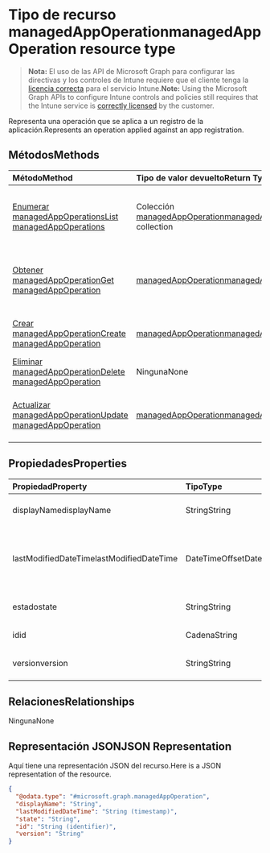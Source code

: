 # <a name="managedappoperation-resource-type"></a><span data-ttu-id="f4110-101">Tipo de recurso managedAppOperation</span><span class="sxs-lookup"><span data-stu-id="f4110-101">managedAppOperation resource type</span></span>

> <span data-ttu-id="f4110-102">**Nota:** El uso de las API de Microsoft Graph para configurar las directivas y los controles de Intune requiere que el cliente tenga la [licencia correcta](https://go.microsoft.com/fwlink/?linkid=839381) para el servicio Intune.</span><span class="sxs-lookup"><span data-stu-id="f4110-102">**Note:** Using the Microsoft Graph APIs to configure Intune controls and policies still requires that the Intune service is [correctly licensed](https://go.microsoft.com/fwlink/?linkid=839381) by the customer.</span></span>

<span data-ttu-id="f4110-103">Representa una operación que se aplica a un registro de la aplicación.</span><span class="sxs-lookup"><span data-stu-id="f4110-103">Represents an operation applied against an app registration.</span></span>
## <a name="methods"></a><span data-ttu-id="f4110-104">Métodos</span><span class="sxs-lookup"><span data-stu-id="f4110-104">Methods</span></span>
|<span data-ttu-id="f4110-105">Método</span><span class="sxs-lookup"><span data-stu-id="f4110-105">Method</span></span>|<span data-ttu-id="f4110-106">Tipo de valor devuelto</span><span class="sxs-lookup"><span data-stu-id="f4110-106">Return Type</span></span>|<span data-ttu-id="f4110-107">Descripción</span><span class="sxs-lookup"><span data-stu-id="f4110-107">Description</span></span>|
|:---|:---|:---|
|[<span data-ttu-id="f4110-108">Enumerar managedAppOperations</span><span class="sxs-lookup"><span data-stu-id="f4110-108">List managedAppOperations</span></span>](../api/intune_mam_managedappoperation_list.md)|<span data-ttu-id="f4110-109">Colección [managedAppOperation](../resources/intune_mam_managedappoperation.md)</span><span class="sxs-lookup"><span data-stu-id="f4110-109">[managedAppOperation](../resources/intune_mam_managedappoperation.md) collection</span></span>|<span data-ttu-id="f4110-110">Enumere las propiedades y las relaciones de los objetos [managedAppOperation](../resources/intune_mam_managedappoperation.md).</span><span class="sxs-lookup"><span data-stu-id="f4110-110">List properties and relationships of the [managedAppOperation](../resources/intune_mam_managedappoperation.md) objects.</span></span>|
|[<span data-ttu-id="f4110-111">Obtener managedAppOperation</span><span class="sxs-lookup"><span data-stu-id="f4110-111">Get managedAppOperation</span></span>](../api/intune_mam_managedappoperation_get.md)|[<span data-ttu-id="f4110-112">managedAppOperation</span><span class="sxs-lookup"><span data-stu-id="f4110-112">managedAppOperation</span></span>](../resources/intune_mam_managedappoperation.md)|<span data-ttu-id="f4110-113">Lea las propiedades y las relaciones del objeto [managedAppOperation](../resources/intune_mam_managedappoperation.md).</span><span class="sxs-lookup"><span data-stu-id="f4110-113">Read properties and relationships of the [managedAppOperation](../resources/intune_mam_managedappoperation.md) object.</span></span>|
|[<span data-ttu-id="f4110-114">Crear managedAppOperation</span><span class="sxs-lookup"><span data-stu-id="f4110-114">Create managedAppOperation</span></span>](../api/intune_mam_managedappoperation_create.md)|[<span data-ttu-id="f4110-115">managedAppOperation</span><span class="sxs-lookup"><span data-stu-id="f4110-115">managedAppOperation</span></span>](../resources/intune_mam_managedappoperation.md)|<span data-ttu-id="f4110-116">Cree un objeto [managedAppOperation](../resources/intune_mam_managedappoperation.md).</span><span class="sxs-lookup"><span data-stu-id="f4110-116">Create a new [managedAppOperation](../resources/intune_mam_managedappoperation.md) object.</span></span>|
|[<span data-ttu-id="f4110-117">Eliminar managedAppOperation</span><span class="sxs-lookup"><span data-stu-id="f4110-117">Delete managedAppOperation</span></span>](../api/intune_mam_managedappoperation_delete.md)|<span data-ttu-id="f4110-118">Ninguna</span><span class="sxs-lookup"><span data-stu-id="f4110-118">None</span></span>|<span data-ttu-id="f4110-119">Elimina un [managedAppOperation](../resources/intune_mam_managedappoperation.md).</span><span class="sxs-lookup"><span data-stu-id="f4110-119">Deletes a [managedAppOperation](../resources/intune_mam_managedappoperation.md).</span></span>|
|[<span data-ttu-id="f4110-120">Actualizar managedAppOperation</span><span class="sxs-lookup"><span data-stu-id="f4110-120">Update managedAppOperation</span></span>](../api/intune_mam_managedappoperation_update.md)|[<span data-ttu-id="f4110-121">managedAppOperation</span><span class="sxs-lookup"><span data-stu-id="f4110-121">managedAppOperation</span></span>](../resources/intune_mam_managedappoperation.md)|<span data-ttu-id="f4110-122">Actualice las propiedades de un objeto [managedAppOperation](../resources/intune_mam_managedappoperation.md).</span><span class="sxs-lookup"><span data-stu-id="f4110-122">Update the properties of a [managedAppOperation](../resources/intune_mam_managedappoperation.md) object.</span></span>|

## <a name="properties"></a><span data-ttu-id="f4110-123">Propiedades</span><span class="sxs-lookup"><span data-stu-id="f4110-123">Properties</span></span>
|<span data-ttu-id="f4110-124">Propiedad</span><span class="sxs-lookup"><span data-stu-id="f4110-124">Property</span></span>|<span data-ttu-id="f4110-125">Tipo</span><span class="sxs-lookup"><span data-stu-id="f4110-125">Type</span></span>|<span data-ttu-id="f4110-126">Descripción</span><span class="sxs-lookup"><span data-stu-id="f4110-126">Description</span></span>|
|:---|:---|:---|
|<span data-ttu-id="f4110-127">displayName</span><span class="sxs-lookup"><span data-stu-id="f4110-127">displayName</span></span>|<span data-ttu-id="f4110-128">String</span><span class="sxs-lookup"><span data-stu-id="f4110-128">String</span></span>|<span data-ttu-id="f4110-129">El nombre de la operación.</span><span class="sxs-lookup"><span data-stu-id="f4110-129">The operation name.</span></span>|
|<span data-ttu-id="f4110-130">lastModifiedDateTime</span><span class="sxs-lookup"><span data-stu-id="f4110-130">lastModifiedDateTime</span></span>|<span data-ttu-id="f4110-131">DateTimeOffset</span><span class="sxs-lookup"><span data-stu-id="f4110-131">DateTimeOffset</span></span>|<span data-ttu-id="f4110-132">La última vez que se modificó el funcionamiento de la aplicación.</span><span class="sxs-lookup"><span data-stu-id="f4110-132">The last time the app operation was modified.</span></span>|
|<span data-ttu-id="f4110-133">estado</span><span class="sxs-lookup"><span data-stu-id="f4110-133">state</span></span>|<span data-ttu-id="f4110-134">String</span><span class="sxs-lookup"><span data-stu-id="f4110-134">String</span></span>|<span data-ttu-id="f4110-135">El estado actual de la operación</span><span class="sxs-lookup"><span data-stu-id="f4110-135">The current state of the operation</span></span>|
|<span data-ttu-id="f4110-136">id</span><span class="sxs-lookup"><span data-stu-id="f4110-136">id</span></span>|<span data-ttu-id="f4110-137">Cadena</span><span class="sxs-lookup"><span data-stu-id="f4110-137">String</span></span>|<span data-ttu-id="f4110-138">Clave de la entidad.</span><span class="sxs-lookup"><span data-stu-id="f4110-138">Key of the entity.</span></span>|
|<span data-ttu-id="f4110-139">version</span><span class="sxs-lookup"><span data-stu-id="f4110-139">version</span></span>|<span data-ttu-id="f4110-140">String</span><span class="sxs-lookup"><span data-stu-id="f4110-140">String</span></span>|<span data-ttu-id="f4110-141">Versión de la entidad.</span><span class="sxs-lookup"><span data-stu-id="f4110-141">Version of the entity.</span></span>|

## <a name="relationships"></a><span data-ttu-id="f4110-142">Relaciones</span><span class="sxs-lookup"><span data-stu-id="f4110-142">Relationships</span></span>
<span data-ttu-id="f4110-143">Ninguna</span><span class="sxs-lookup"><span data-stu-id="f4110-143">None</span></span>
## <a name="json-representation"></a><span data-ttu-id="f4110-144">Representación JSON</span><span class="sxs-lookup"><span data-stu-id="f4110-144">JSON Representation</span></span>
<span data-ttu-id="f4110-145">Aquí tiene una representación JSON del recurso.</span><span class="sxs-lookup"><span data-stu-id="f4110-145">Here is a JSON representation of the resource.</span></span>
<!--{
  "blockType": "resource",
  "keyProperty": "id",
  "baseType": "microsoft.graph.entity",
  "@odata.type": "microsoft.graph.managedAppOperation"
}-->
``` json
{
  "@odata.type": "#microsoft.graph.managedAppOperation",
  "displayName": "String",
  "lastModifiedDateTime": "String (timestamp)",
  "state": "String",
  "id": "String (identifier)",
  "version": "String"
}
```



